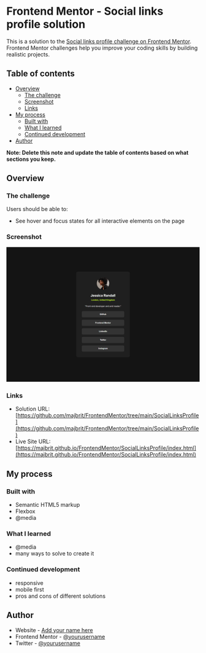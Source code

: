 # Frontend Mentor - Social links profile solution

This is a solution to the [Social links profile challenge on Frontend Mentor](https://www.frontendmentor.io/challenges/social-links-profile-UG32l9m6dQ). Frontend Mentor challenges help you improve your coding skills by building realistic projects. 

## Table of contents

- [Overview](#overview)
  - [The challenge](#the-challenge)
  - [Screenshot](#screenshot)
  - [Links](#links)
- [My process](#my-process)
  - [Built with](#built-with)
  - [What I learned](#what-i-learned)
  - [Continued development](#continued-development)
- [Author](#author)


**Note: Delete this note and update the table of contents based on what sections you keep.**

## Overview

### The challenge

Users should be able to:

- See hover and focus states for all interactive elements on the page

### Screenshot

![](./screenshot.png)


### Links

- Solution URL: [https://github.com/majbrit/FrontendMentor/tree/main/SocialLinksProfile](https://github.com/majbrit/FrontendMentor/tree/main/SocialLinksProfile)
- Live Site URL: [https://majbrit.github.io/FrontendMentor/SocialLinksProfile/index.html](https://majbrit.github.io/FrontendMentor/SocialLinksProfile/index.html)

## My process

### Built with

- Semantic HTML5 markup
- Flexbox
- @media


### What I learned

- @media
- many ways to solve to create it


### Continued development

- responsive
- mobile first
- pros and cons of different solutions


## Author

- Website - [Add your name here](https://www.your-site.com)
- Frontend Mentor - [@yourusername](https://www.frontendmentor.io/profile/yourusername)
- Twitter - [@yourusername](https://www.twitter.com/yourusername)
